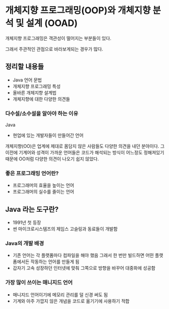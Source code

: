 # 개체지향 프로그래밍(OOP)와 개체지향 분석 및 설계 (OOAD)

개체지향 프로그래밍은 객관성이 떨어지는 부분들이 있다.

그래서 주관적인 관점으로 바라보게되는 경우가 많다.

## 정리할 내용들
- Java 언어 문법
- 개체지향 프로그래밍 특성
- 올바른 개체지향 설계법
- 개체지향에 대한 다양한 의견들

### 다수설/소수설을 알아야 하는 이유

Java
- 현업에 있는 개발자들이 만들어간 언어

개체지향(OO)은 업계에 제대로 몸담지 않은 사람들도 다양한 의견을 내던 분야이다. 
그 이전에 기계어와 성격이 가까운 언어들은 코드가 해석되는 방식이 어느정도 정해져있기 때문에 OO처럼 다양한 의견이 나오기 쉽지 않았다.

### 좋은 프로그래밍 언어란?
- 프로그래머의 효율을 높이는 언어
- 프로그래머의 실수를 줄이는 언어

## Java 라는 도구란?
- 1991년 첫 등장
- 썬 마이크로시스템즈의 제임스 고슬링과 동료들이 개발함

### Java의 개발 배경
- 기존 언어는 각 플랫폼마다 컴파일을 해야 했음 그래서
  한 번만 빌드하면 어떤 플랫폼에서든 작동하는 언어를 만들게 됨
- 갑자기 고속 성장하던 인터넷에 맞춰 그쪽으로 방향을 바꾸어 대중화에 성공함

### 가장 많이 쓰이는 매니지드 언어
- 매니지드 언어이기에 메모리 관리를 덜 신경 써도 됨
- 기계와 아주 가깝지 않은 개념을 코드로 옮기기에 사용하기 적합


